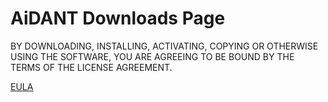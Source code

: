 # AiDANT Downloads Page

BY DOWNLOADING, INSTALLING, ACTIVATING, COPYING OR OTHERWISE USING THE SOFTWARE, YOU ARE AGREEING TO BE BOUND BY THE TERMS OF THE LICENSE AGREEMENT.

[EULA](/EULA.pdf)
